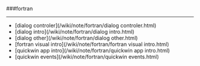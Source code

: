 ###fortran

------

<div id=archive_tags>
<ul>
<li>[dialog controler](/wiki/note/fortran/dialog controler.html)</li> 
<li>[dialog intro](/wiki/note/fortran/dialog intro.html)</li> 
<li>[dialog other](/wiki/note/fortran/dialog other.html)</li> 
<li>[fortran visual intro](/wiki/note/fortran/fortran visual intro.html)</li> 
<li>[quickwin app intro](/wiki/note/fortran/quickwin app intro.html)</li> 
<li>[quickwin events](/wiki/note/fortran/quickwin events.html)</li> 
</ul>
</div>
